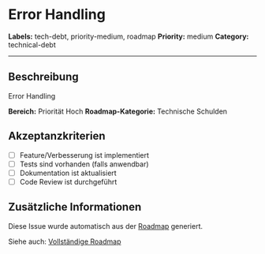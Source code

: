 # Error Handling

**Labels:** tech-debt, priority-medium, roadmap
**Priority:** medium
**Category:** technical-debt

---

## Beschreibung

Error Handling

**Bereich:** Priorität Hoch
**Roadmap-Kategorie:** Technische Schulden

## Akzeptanzkriterien

- [ ] Feature/Verbesserung ist implementiert
- [ ] Tests sind vorhanden (falls anwendbar)
- [ ] Dokumentation ist aktualisiert
- [ ] Code Review ist durchgeführt

## Zusätzliche Informationen

Diese Issue wurde automatisch aus der [Roadmap](../ROADMAP.md) generiert.

Siehe auch: [Vollständige Roadmap](../ROADMAP.md)